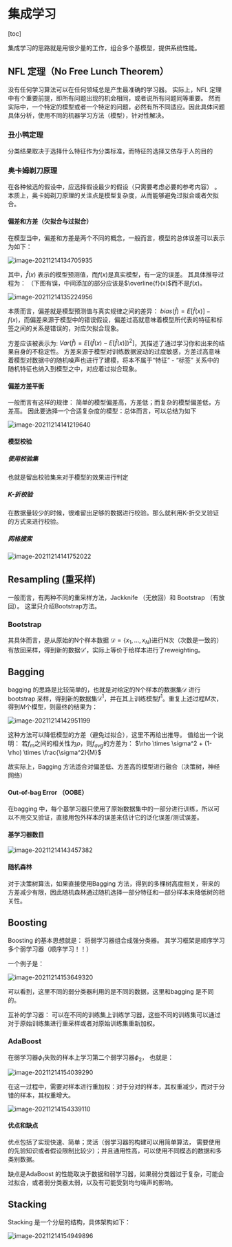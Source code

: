 # 集成学习

[toc]

集成学习的思路就是用很少量的工作，组合多个基模型，提供系统性能。 

## NFL 定理（No Free Lunch Theorem）

没有任何学习算法可以在任何领域总是产生最准确的学习器。 实际上，NFL 定理中有个重要前提，即所有问题出现的机会相同，或者说所有问题同等重要。 然而实际中，一个特定的模型或者一个特定的问题，必然有所不同适应。因此具体问题具体分析，使用不同的机器学习方法（模型），针对性解决。 

### 丑小鸭定理

分类结果取决于选择什么特征作为分类标准，而特征的选择又依存于人的目的

### 奥卡姆剃刀原理

在各种候选的假设中，应选择假设最少的假设（只需要考虑必要的参考内容） 。本质上，奥卡姆剃刀原理的关注点是模型复杂度，从而能够避免过拟合或者欠拟合。 

#### 偏差和方差（欠拟合与过拟合）

在模型当中，偏差和方差是两个不同的概念，一般而言，模型的总体误差可以表示为如下： 

![image-20211214134705935](image-20211214134705935.png)

其中，$\hat{f}(x)$ 表示的模型预测值，而$f(x)$是真实模型，有一定的误差。 其具体推导过程为： （下图有误，中间添加的部分应该是$\overline{f}(x)$而不是$f(x)$。 

![image-20211214135224956](image-20211214135224956.png)

本质而言，偏差就是模型预测值与真实规律之间的差异： $bias(\hat{f}) = E[\hat{f}(x)] - f(x)$，而偏差来源于模型中的错误假设，偏差过高就意味着模型所代表的特征和标签之间的关系是错误的，对应欠拟合现象。

方差应该被表示为: $Var(\hat{f}) = E[(\hat{f}(x) - E[\hat{f}(x)])^2]$，其描述了通过学习你和出来的结果自身的不稳定性。 方差来源于模型对训练数据波动的过度敏感，方差过高意味着模型对数据中的随机噪声也进行了建模，将本不属于“特征” - “标签” 关系中的随机特征也纳入到模型之中，对应着过拟合现象。 

#### 偏差方差平衡

一般而言有这样的规律： 简单的模型偏差高，方差低；而复杂的模型偏差低，方差高。 因此要选择一个合适复杂度的模型：总体而言，可以总结为如下

![image-20211214141219640](image-20211214141219640.png)

#### 模型校验

##### 使用校验集

也就是留出校验集来对于模型的效果进行判定

##### K-折校验

在数据量较少的时候，很难留出足够的数据进行校验。那么就利用K-折交叉验证的方式来进行校验。 

##### 网格搜索

![image-20211214141752022](image-20211214141752022.png)

## Resampling (重采样)

一般而言，有两种不同的重采样方法，Jackknife （无放回）和 Bootstrap （有放回）。 这里只介绍Bootstrap方法。

### Bootstrap

其具体而言，是从原始的N个样本数据 $\mathcal{D} = \{x_1, ..., x_N\}$进行N次（次数是一致的）有放回采样，得到新的数据$\mathcal{D'}$，实际上等价于给样本进行了reweighting。 

## Bagging

bagging 的思路是比较简单的，也就是对给定的N个样本的数据集$\mathcal{D}$ 进行bootstrap 采样，得到新的数据集$\mathcal{D^1}$，并在其上训练模型$f^1$。重复上述过程$M$次，得到$M$个模型，则最终的结果为： 

![image-20211214142951199](image-20211214142951199.png)

这种方法可以降低模型的方差（避免过拟合），这里不再给出推导。 值给出一个说明： 若$f_m$之间的相关性为$\rho$，则$f_{avg}$的方差为： $\rho \times \sigma^2 + (1-\rho) \times \frac{\sigma^2}{M}$

故实际上，Bagging 方法适合对偏差低、方差高的模型进行融合（决策树，神经网络） 

#### Out-of-bag Error （OOBE）

在bagging 中，每个基学习器只使用了原始数据集中的一部分进行训练，所以可以不用交叉验证，直接用包外样本的误差来估计它的泛化误差/测试误差。

#### 基学习器数目

![image-20211214143457382](image-20211214143457382.png)

#### 随机森林

对于决策树算法，如果直接使用Bagging 方法，得到的多棵树高度相关，带来的方差减少有限，因此随机森林通过随机选择一部分特征和一部分样本来降低树的相关性。 

## Boosting

Boosting 的基本思想就是： 将弱学习器组合成强分类器。 其学习框架是顺序学习多个弱学习器（顺序学习！！） 

一个例子是： 

![image-20211214153649320](image-20211214153649320.png)

可以看到，这里不同的弱分类器利用的是不同的数据，这里和bagging 是不同的。 

互补的学习器： 可以在不同的训练集上训练学习器，这些不同的训练集可以通过对于原始训练集进行重采样或者对原始训练集重新加权。 

### AdaBoost

在弱学习器$\phi_1$失败的样本上学习第二个弱学习器$\phi_2$， 也就是： 

![image-20211214154039290](image-20211214154039290.png)

在这一过程中，需要对样本进行重加权：对于分对的样本，其权重减少，而对于分错的样本，其权重增大。 

![image-20211214154339110](image-20211214154339110.png)

#### 优点和缺点

优点包括了实现快速、简单；灵活（弱学习器的构建可以用简单算法， 需要使用的先验知识或者假设限制比较少）；并且通用性高，可以使用不同模态的数据和多类别数据。 

缺点是AdaBoost 的性能取决于数据和弱学习器，如果弱分类器过于复杂，可能会过拟合，或者弱分类器太弱，以及有可能受到均匀噪声的影响。 

## Stacking

Stacking 是一个分层的结构，具体架构如下： 

![image-20211214154949896](image-20211214154949896.png)